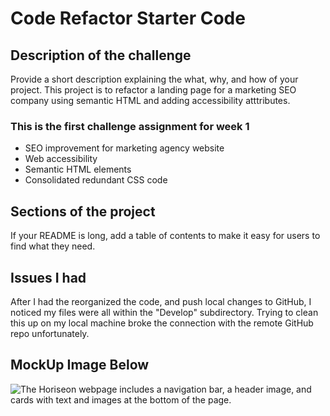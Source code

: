 # Code Refactor Starter Code

## Description of the challenge 

Provide a short description explaining the what, why, and how of your project. 
This project is to refactor a landing page for a marketing SEO company using semantic HTML and adding accessibility atttributes. 

### This is the first challenge assignment for week 1

- SEO improvement for marketing agency website
- Web accessibility 
- Semantic HTML elements 
- Consolidated redundant CSS code

## Sections of the project  

If your README is long, add a table of contents to make it easy for users to find what they need.

## Issues I had 
After I had the reorganized the code, and push local changes to GitHub, I noticed my files were all within the "Develop" subdirectory. Trying to clean this up on my local machine broke the connection with the remote GitHub repo unfortunately. 

## MockUp Image Below 

![The Horiseon webpage includes a navigation bar, a header image, and cards with text and images at the bottom of the page.](./Assets/images.01-html-css-git-homework-demo.png)